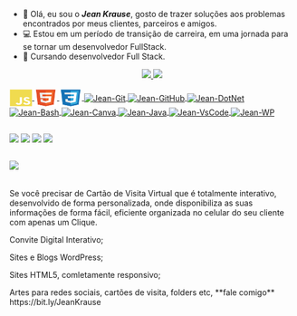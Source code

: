 - 👋 Olá, eu sou o ***Jean Krause***, gosto de trazer soluções aos problemas encontrados por meus clientes, parceiros e amigos.
- 💻 Estou em um período de transição de carreira, em uma jornada para se tornar um desenvolvedor FullStack.
- 🏫 Cursando desenvolvedor Full Stack.
 <div align="center">
  <a href="https://github.com/jeankrausejean">
  <img height="150em" src="https://github-readme-stats.vercel.app/api?username=jeankrausejean&show_icons=true&theme=dracula&include_all_commits=true&count_private=true"/>
  <img height="150em" src="https://github-readme-stats.vercel.app/api/top-langs/?username=jeankrausejean&layout=compact&langs_count=7&theme=dracula"/>
</div>
  <div style="display: inline_block"><br>
  <img align="center" alt="Jean-Js" height="30" width="40" src="https://raw.githubusercontent.com/devicons/devicon/master/icons/javascript/javascript-plain.svg">
  <img align="center" alt="Jean-HTML" height="30" width="40" src="https://raw.githubusercontent.com/devicons/devicon/master/icons/html5/html5-original.svg">
  <img align="center" alt="Jean-CSS" height="30" width="40" src="https://raw.githubusercontent.com/devicons/devicon/master/icons/css3/css3-original.svg">
  <img align="center" alt="Jean-Git" height="30" width="40" src="https://cdn.jsdelivr.net/gh/devicons/devicon/icons/git/git-original.svg">
  <img align="center" alt="Jean-GitHub" height="30" width="40" src="https://cdn.jsdelivr.net/gh/devicons/devicon/icons/github/github-original.svg">
  <img align="center" alt="Jean-DotNet" height="30" width="40" src="https://cdn.jsdelivr.net/gh/devicons/devicon/icons/dot-net/dot-net-original-wordmark.svg">
  <img align="center" alt="Jean-Bash" height="30" width="40" src="https://cdn.jsdelivr.net/gh/devicons/devicon/icons/bash/bash-original.svg">
  <img align="center" alt="Jean-Canva" height="30" width="40" src="https://cdn.jsdelivr.net/gh/devicons/devicon/icons/canva/canva-original.svg">
  <img align="center" alt="Jean-Java" height="30" width="40" src="https://cdn.jsdelivr.net/gh/devicons/devicon/icons/java/java-original-wordmark.svg">
  <img align="center" alt="Jean-VsCode" height="30" width="40" src="https://cdn.jsdelivr.net/gh/devicons/devicon/icons/vscode/vscode-original.svg">
  <img align="center" alt="Jean-WP" height="30" width="40" src="https://cdn.jsdelivr.net/gh/devicons/devicon/icons/wordpress/wordpress-original.svg"> 
  </div>
  
  ##
 
  <div> 
  
  <a href="https://instagram.com/jeankrausejean" target="_blank"><img src="https://img.shields.io/badge/-Instagram-%23E4405F?style=for-the-badge&logo=instagram&logoColor=white" target="_blank"></a>
 	<a href="https://www.facebook.com/jeankrausejean" target="_blank"><img src="https://img.shields.io/badge/Facebook-1877F2?style=for-the-badge&logo=facebook&logoColor=white" target="_blank"></a>
  <a href = "mailto:jeankrausejean@gmail.com"><img src="https://img.shields.io/badge/Gmail-D14836?style=for-the-badge&logo=gmail&logoColor=white" target="_blank"></a>
  <a href="https://www.linkedin.com/in/jeankrausejean" target="_blank"><img src="https://img.shields.io/badge/-LinkedIn-%230077B5?style=for-the-badge&logo=linkedin&logoColor=white" target="_blank"></a>
  </div>
  
  ##

  <div>   
  <a href="https://bit.ly/JeanKrause" target="_blank"><img src="https://img.shields.io/badge/Ask%20me-anything-1abc9c.svg" target="_blank"></a> 
  </div>
 
  ##
  <div>
 <p>Se você precisar de Cartão de Visita Virtual que é totalmente interativo, desenvolvido de forma personalizada, onde disponibiliza as suas informações de forma fácil, eficiente organizada no celular do seu cliente com apenas um Clique.
 <p> Convite Digital Interativo;
 <p> Sites e Blogs WordPress;
 <p>Sites HTML5, comletamente responsivo;
 <p> Artes para redes sociais, cartões de visita, folders etc, **fale comigo** https://bit.ly/JeanKrause
